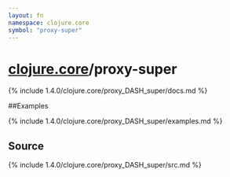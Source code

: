 ```yaml
---
layout: fn
namespace: clojure.core
symbol: "proxy-super"
---
```


# [clojure.core](../)/proxy-super

{% include 1.4.0/clojure.core/proxy_DASH_super/docs.md %}

##Examples

{% include 1.4.0/clojure.core/proxy_DASH_super/examples.md %}
## Source
{% include 1.4.0/clojure.core/proxy_DASH_super/src.md %}

